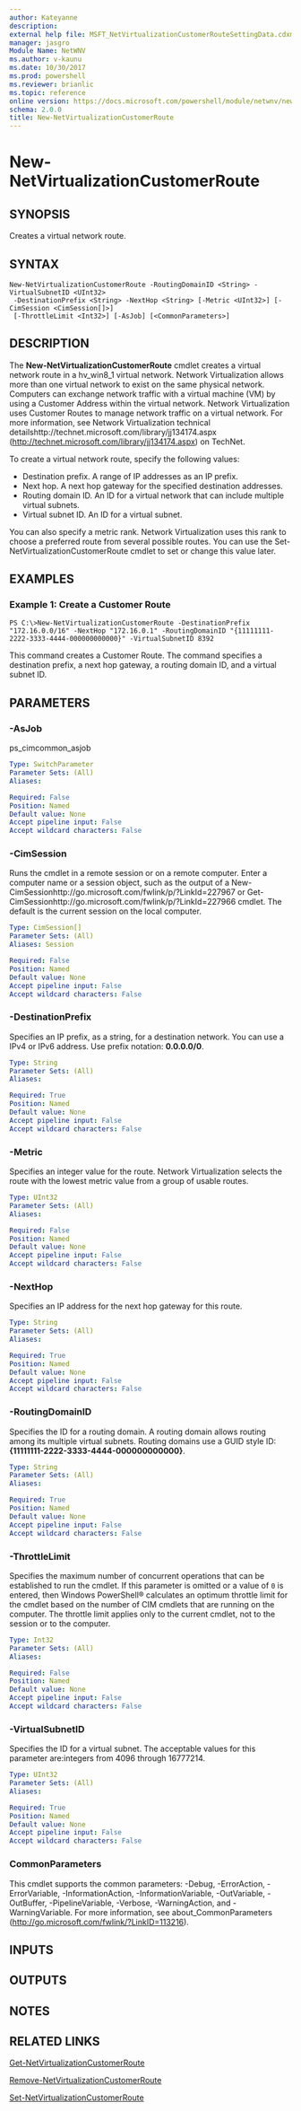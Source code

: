 ```yaml
---
author: Kateyanne
description: 
external help file: MSFT_NetVirtualizationCustomerRouteSettingData.cdxml-help.xml
manager: jasgro
Module Name: NetWNV
ms.author: v-kaunu
ms.date: 10/30/2017
ms.prod: powershell
ms.reviewer: brianlic
ms.topic: reference
online version: https://docs.microsoft.com/powershell/module/netwnv/new-netvirtualizationcustomerroute?view=windowsserver2012r2-ps&wt.mc_id=ps-gethelp
schema: 2.0.0
title: New-NetVirtualizationCustomerRoute
---
```


# New-NetVirtualizationCustomerRoute

## SYNOPSIS
Creates a virtual network route.

## SYNTAX

```
New-NetVirtualizationCustomerRoute -RoutingDomainID <String> -VirtualSubnetID <UInt32>
 -DestinationPrefix <String> -NextHop <String> [-Metric <UInt32>] [-CimSession <CimSession[]>]
 [-ThrottleLimit <Int32>] [-AsJob] [<CommonParameters>]
```

## DESCRIPTION
The **New-NetVirtualizationCustomerRoute** cmdlet creates a virtual network route in a hv_win8_1 virtual network.
Network Virtualization allows more than one virtual network to exist on the same physical network.
Computers can exchange network traffic with a virtual machine (VM) by using a Customer Address within the virtual network.
Network Virtualization uses Customer Routes to manage network traffic on a virtual network.
For more information, see Network Virtualization technical detailshttp://technet.microsoft.com/library/jj134174.aspx (http://technet.microsoft.com/library/jj134174.aspx) on TechNet.

To create a virtual network route, specify the following values: 

- Destination prefix.
A range of IP addresses as an IP prefix.
- Next hop.
A next hop gateway for the specified destination addresses.
- Routing domain ID.
An ID for a virtual network that can include multiple virtual subnets. 
- Virtual subnet ID.
An ID for a virtual subnet.

You can also specify a metric rank.
Network Virtualization uses this rank to choose a preferred route from several possible routes.
You can use the Set-NetVirtualizationCustomerRoute cmdlet to set or change this value later.

## EXAMPLES

### Example 1: Create a Customer Route
```
PS C:\>New-NetVirtualizationCustomerRoute -DestinationPrefix "172.16.0.0/16" -NextHop "172.16.0.1" -RoutingDomainID "{11111111-2222-3333-4444-000000000000}" -VirtualSubnetID 8392
```

This command creates a Customer Route.
The command specifies a destination prefix, a next hop gateway, a routing domain ID, and a virtual subnet ID.

## PARAMETERS

### -AsJob
ps_cimcommon_asjob

```yaml
Type: SwitchParameter
Parameter Sets: (All)
Aliases: 

Required: False
Position: Named
Default value: None
Accept pipeline input: False
Accept wildcard characters: False
```

### -CimSession
Runs the cmdlet in a remote session or on a remote computer.
Enter a computer name or a session object, such as the output of a New-CimSessionhttp://go.microsoft.com/fwlink/p/?LinkId=227967 or Get-CimSessionhttp://go.microsoft.com/fwlink/p/?LinkId=227966 cmdlet.
The default is the current session on the local computer.

```yaml
Type: CimSession[]
Parameter Sets: (All)
Aliases: Session

Required: False
Position: Named
Default value: None
Accept pipeline input: False
Accept wildcard characters: False
```

### -DestinationPrefix
Specifies an IP prefix, as a string, for a destination network.
You can use a IPv4 or IPv6 address.
Use prefix notation: **0.0.0.0/0**.

```yaml
Type: String
Parameter Sets: (All)
Aliases: 

Required: True
Position: Named
Default value: None
Accept pipeline input: False
Accept wildcard characters: False
```

### -Metric
Specifies an integer value for the route.
Network Virtualization selects the route with the lowest metric value from a group of usable routes.

```yaml
Type: UInt32
Parameter Sets: (All)
Aliases: 

Required: False
Position: Named
Default value: None
Accept pipeline input: False
Accept wildcard characters: False
```

### -NextHop
Specifies an IP address for the next hop gateway for this route.

```yaml
Type: String
Parameter Sets: (All)
Aliases: 

Required: True
Position: Named
Default value: None
Accept pipeline input: False
Accept wildcard characters: False
```

### -RoutingDomainID
Specifies the ID for a routing domain.
A routing domain allows routing among its multiple virtual subnets.
Routing domains use a GUID style ID: **{11111111-2222-3333-4444-000000000000}**.

```yaml
Type: String
Parameter Sets: (All)
Aliases: 

Required: True
Position: Named
Default value: None
Accept pipeline input: False
Accept wildcard characters: False
```

### -ThrottleLimit
Specifies the maximum number of concurrent operations that can be established to run the cmdlet.
If this parameter is omitted or a value of `0` is entered, then Windows PowerShell® calculates an optimum throttle limit for the cmdlet based on the number of CIM cmdlets that are running on the computer.
The throttle limit applies only to the current cmdlet, not to the session or to the computer.

```yaml
Type: Int32
Parameter Sets: (All)
Aliases: 

Required: False
Position: Named
Default value: None
Accept pipeline input: False
Accept wildcard characters: False
```

### -VirtualSubnetID
Specifies the ID for a virtual subnet.
The acceptable values for this parameter are:integers from 4096 through 16777214.

```yaml
Type: UInt32
Parameter Sets: (All)
Aliases: 

Required: True
Position: Named
Default value: None
Accept pipeline input: False
Accept wildcard characters: False
```

### CommonParameters
This cmdlet supports the common parameters: -Debug, -ErrorAction, -ErrorVariable, -InformationAction, -InformationVariable, -OutVariable, -OutBuffer, -PipelineVariable, -Verbose, -WarningAction, and -WarningVariable. For more information, see about_CommonParameters (http://go.microsoft.com/fwlink/?LinkID=113216).

## INPUTS

## OUTPUTS

## NOTES

## RELATED LINKS

[Get-NetVirtualizationCustomerRoute](./Get-NetVirtualizationCustomerRoute.md)

[Remove-NetVirtualizationCustomerRoute](./Remove-NetVirtualizationCustomerRoute.md)

[Set-NetVirtualizationCustomerRoute](./Set-NetVirtualizationCustomerRoute.md)

